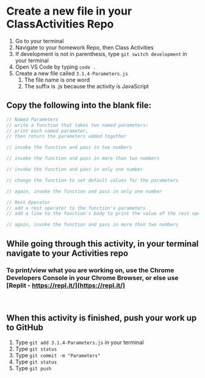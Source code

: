 # Create a new file in your ClassActivities Repo

1. Go to your terminal
2. Navigate to your homework Repo, then Class Activities
3. If development is not in parenthesis, type `git switch development` in your terminal
4. Open VS Code by typing `code .`
5. Create a new file called `3.1.4-Parameters.js`
    1. The file name is one word
    2. The suffix is .js because the activity is JavaScript

## Copy the following into the blank file:

```javascript
// Named Parameters
// write a function that takes two named parameters:
// print each named parameter,
// then return the parameters added together

// invoke the function and pass in two numbers

// invoke the function and pass in more than two numbers

// invoke the function and pass in only one number

// change the function to set default values for the parameters

// again, invoke the function and pass in only one number

// Rest Operator
// add a rest operator to the function's parameters
// add a line to the function's body to print the value of the rest operator

// again, invoke the function and pass in more than two numbers
```

## While going through this activity, in your terminal navigate to your Activities repo

### To print/view what you are working on, use the Chrome Developers Console in your Chrome Browser, or else use [Replit - https://repl.it/](https://repl.it/)

<br>

## When this activity is finished, push your work up to GitHub

1. Type `git add 3.1.4-Parameters.js` in your terminal
2. Type `git status`
3. Type `git commit -m "Parameters"`
4. Type `git status`
5. Type `git push`
